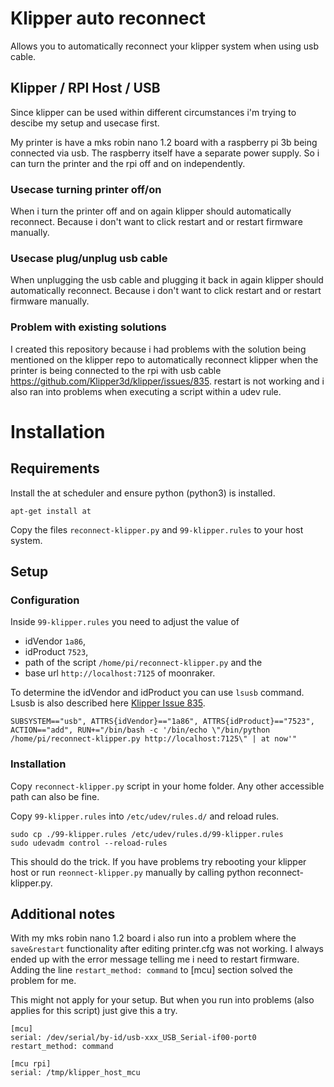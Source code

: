 # Klipper auto reconnect
Allows you to automatically reconnect your klipper system when using usb cable.
## Klipper / RPI Host / USB
Since klipper can be used within different circumstances i'm trying to descibe my setup and usecase first.

My printer is have a mks robin nano 1.2 board with a raspberry pi 3b being connected via usb. The raspberry itself have a separate power supply. So i can turn the printer and the rpi off and on independently.

### Usecase turning printer off/on
When i turn the printer off and on again klipper should automatically reconnect. Because i don't want to click restart and or restart firmware manually.

### Usecase plug/unplug usb cable
When unplugging the usb cable and plugging it back in again  klipper should automatically reconnect. Because i don't want to click restart and or restart firmware manually.

### Problem with existing solutions
I created this repository because i had problems with the solution being mentioned on the klipper repo to automatically reconnect klipper when the printer is being connected to the rpi with usb cable
https://github.com/Klipper3d/klipper/issues/835. restart is not working and i also ran into problems when executing a script within a udev rule.

# Installation
## Requirements
Install the at scheduler and ensure python (python3) is installed.
 ```
apt-get install at
 ```
Copy the files `reconnect-klipper.py` and `99-klipper.rules` to your host system.

## Setup

### Configuration

Inside `99-klipper.rules` you need to adjust the value of
* idVendor `1a86`,
* idProduct `7523`,
* path of the script `/home/pi/reconnect-klipper.py` and the
* base url `http://localhost:7125` of moonraker.

To determine the idVendor and idProduct you can use `lsusb` command. Lsusb is also described here [Klipper Issue 835](https://github.com/Klipper3d/klipper/issues/835).

```
SUBSYSTEM=="usb", ATTRS{idVendor}=="1a86", ATTRS{idProduct}=="7523", ACTION=="add", RUN+="/bin/bash -c '/bin/echo \"/bin/python /home/pi/reconnect-klipper.py http://localhost:7125\" | at now'"

```

### Installation

Copy `reconnect-klipper.py` script in your home folder. Any other accessible path can also be fine.

Copy `99-klipper.rules` into `/etc/udev/rules.d/` and reload rules.
```
sudo cp ./99-klipper.rules /etc/udev/rules.d/99-klipper.rules
sudo udevadm control --reload-rules
```
This should do the trick. If you have problems try rebooting your klipper host or run `reonnect-klipper.py` manually by calling python reconnect-klipper.py.

## Additional notes
With my mks robin nano 1.2 board i also run into a problem where the `save&restart` functionality after editing printer.cfg was not working. I always ended up with the error message telling me i need to restart firmware. Adding the line `restart_method: command` to [mcu] section solved the problem for me.

This might not apply for your setup. But when you run into problems (also applies for this script) just give this a try.

```
[mcu]
serial: /dev/serial/by-id/usb-xxx_USB_Serial-if00-port0
restart_method: command

[mcu rpi]
serial: /tmp/klipper_host_mcu

```
